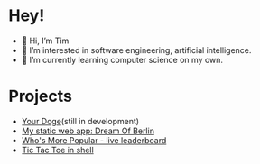 # Hey!
- 👋   Hi, I’m Tim
- 👀   I’m interested in software engineering, artificial intelligence.
- 🌱   I’m currently learning computer science on my own.

# Projects

- [Your Doge](https://github.com/RelentlessExploration/Your-Doge)(still in development)
- [My static web app: Dream Of Berlin](https://dream-of-berlin.netlify.app/)
- [Who's More Popular - live leaderboard](https://whosmorepopular.netlify.app/)
- [Tic Tac Toe in shell](https://github.com/RelentlessExploration/tictactoe-in-shell)


